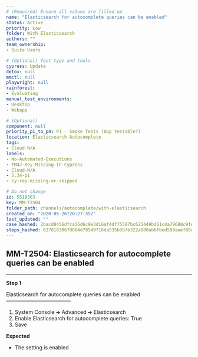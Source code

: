 ```yaml
---
# (Required) Ensure all values are filled up
name: "Elasticsearch for autocomplete queries can be enabled"
status: Active
priority: Low
folder: With Elasticsearch
authors: ""
team_ownership: 
- Suite Users

# (Optional) Test type and tools
cypress: Update
detox: null
mmctl: null
playwright: null
rainforest: 
- Evaluating
manual_test_environments: 
- Desktop
- Webapp

# (Optional)
component: null
priority_p1_to_p4: P1 - Smoke Tests (App testable?)
location: Elasticsearch Autocomplete
tags: 
- Cloud N/A
labels: 
- No-Automated-Executions
- TM4J-Key-Missing-In-Cypress
- Cloud-N/A
- 5.34-p1
- cy-rep-missing-or-skipped

# Do not change
id: 5519363
key: MM-T2504
folder_path: channels/autocomplete/with-elasticsearch
created_on: "2020-05-26T20:27:35Z"
last_updated: ""
case_hashed: 2bacd8456dfca56d6c9e3d16af4df75507bc625449bd61c4a79688c9feaa8e0a9cde4452912b2c0ad1e7916762a22b27
steps_hashed: 8278183067d804d78549716da535b3b7e322a080abbfbed599aaef88a3d6136a19fa2b74354f515bb0e773cb0a45deda
---
```


## MM-T2504: Elasticsearch for autocomplete queries can be enabled

---

**Step 1**

Elasticsearch for autocomplete queries can be enabled\
–––––––––––––––––––––––––

1. System Console ➜ Advanced ➜ Elasticsearch
2. Enable Elasticsearch for autocomplete queries: True
3. Save

**Expected**

- The setting is enabled
